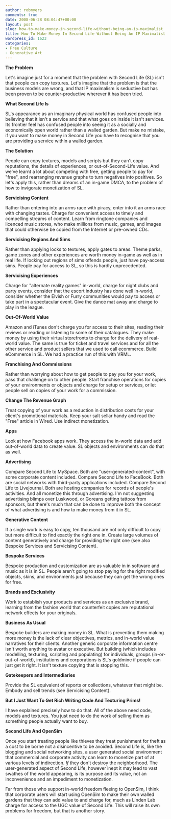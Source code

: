 ```yaml
---
author: robmyers
comments: true
date: 2008-06-28 08:04:47+00:00
layout: post
slug: how-to-make-money-in-second-life-without-being-an-ip-maximalist
title: How To Make Money In Second Life Without Being An IP Maximalist
wordpress_id: 1623
categories:
- Free Culture
- Generative Art
---
```


**The Problem**  
  
Let's imagine just for a moment that the problem with Second Life (SL) isn't that people can copy textures. Let's imagine that the problem is that the business models are wrong, and that IP maximalism is seductive but has been proven to be counter-productive wherever it has been tried.  
  
**What Second Life Is**  
  
SL's appearance as an imaginary physical world has confused people into believing that it isn't a service and that what goes on inside it isn't services. Its frontier feel has confused people into seeing it as a socially and economically open world rather than a walled garden. But make no mistake, if you want to make money in Second Life you have to recognise that you are providing a service within a walled garden.  
  
**The Solution**  
  
People can copy textures, models and scripts but they can't copy reputations, the details of experiences, or out-of-Second-Life value. And we've learnt a lot about competing with free, getting people to pay for "free", and rearranging revenue graphs to turn negatives into positives. So let's apply this, rather than dreams of an in-game DMCA, to the problem of how to invigorate monetization of SL.  
  
**Servicising Content**  
  
Rather than entering into an arms race with piracy, enter into it an arms race with changing tastes. Charge for convenient access to timely and compelling streams of content. Learn from ringtone companies and licenced music stores, who make millions from music, games, and images that could otherwise be copied from the Internet or pre-owned CDs.  
  
**Servicising Regions And Sims**  
  
Rather than applying locks to textures, apply gates to areas. Theme parks, game zones and other experiences are worth money in-game as well as in real life. If locking out regions of sims offends people, just have pay-access sims. People pay for access to SL, so this is hardly unprecedented.  
  
**Servicising Experiences**  
  
Charge for "alternate reality games" in-world, charge for night clubs and party events, consider that the escort industry has done well in-world, consider whether the Elvish or Furry communities would pay to access or take part in a spectacular event. Give the dance mat away and charge to play in the league.  
  
**Out-Of-World Value**  
  
Amazon and iTunes don't charge you for access to their sites, reading their reviews or reading or listening to some of their catalogues. They make money by using their virtual storefronts to charge for the delivery of real-world value. The same is true for ticket and travel services and for all the other service and product sellers that we used to call ecommerce. Build eCommerce in SL. We had a practice run of this with VRML.  
  
**Franchising And Commissions**  
  
Rather than worrying about how to get people to pay you for your work, pass that challenge on to other people. Start franchise operations for copies of your environments or objects and charge for setup or services, or let people sell on copies of your work for a commission.  
  
**Change The Revenue Graph**  
  
Treat copying of your work as a reduction in distribution costs for your client's promotional materials. Keep your salt sellar handy and read the "Free" article in Wired. Use indirect monetization.  
  
**Apps**  
  
Look at how Facebook apps work. They access the in-world data and add out-of-world data to create value. SL objects and environments can do that as well.  
  
**Advertising**  
  
Compare Second Life to MySpace. Both are "user-generated-content", with some corporate content included. Compare Second Life to FaceBook. Both are social networks with third-party applications included. Compare Second Life to Livejournal. Both are hosting companies for records of people's activities. And all monetize this through advertising. I'm not suggesting advertising blimps over Luskwood, or Goreans getting tattoos from sponsors, but there's much that can be done to improve both the concept of what advertising is and how to make money from it in SL.  
  
**Generative Content**  
  
If a single work is easy to copy, ten thousand are not only difficult to copy but more difficult to find exactly the right one in. Create large volumes of content generatively and charge for providing the right one (see also Bespoke Services and Servicising Content).  
  
**Bespoke Services**  
  
Bespoke production and customization are as valuable in in software and music as it is in SL. People aren't going to stop paying for the right modified objects, skins, and environments just because they can get the wrong ones for free.  
  
**Brands and Exclusivity**  
  
Work to establish your products and services as an exclusive brand, learning from the fashion world that counterfeit copies are reputational network effects for your originals.  
  
**Business As Usual**  
  
Bespoke builders are making money in SL. What is preventing them making more money is the lack of clear objectives, metrics, and in-world value narratives for their clients. Another generic corporate information centre isn't worth anything to avatar or executive. But building (which includes modelling, texturing, scripting and populating) for individuals, groups (in-or-out-of-world), institutions and corporations is SL's goldmine if people can just get it right. It isn't texture copying that is stopping this.  
  
**Gatekeepers and Intermediaries**  
  
Provide the SL equivalent of reports or collections, whatever that might be. Embody and sell trends (see Servicising Content).  
  
**But I Just Want To Get Rich Writing Code And Texturing Prims!**  
  
I have explained precisely how to do that. All of the above need code, models and textures. You just need to do the work of selling them as something people actually want to buy.  
  
**Second Life And OpenSim**  
  
Once you start treating people like thieves they treat punishment for theft as a cost to be borne not a disincentive to be avoided. Second Life is, like the blogging and social networking sites, a user generated social environment that commercial and corporate activity can learn to monetize part of at various levels of indirection. *If* they don't destroy the neighborhood. The user-generated aspect of Second Life, however inept it may lead to vast swathes of the world appearing, is its purpose and its value, not an inconvenience and an impediment to monetization.  
  
Far from those who support in-world freedom fleeing to OpenSim, I think that corporate users will start using OpenSim to make their own walled gardens that they can add value to and charge for, much as Linden Lab charge for access to the UGC value of Second Life. This will raise its own problems for freedom, but that is another story.  


